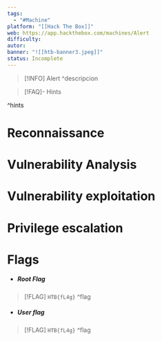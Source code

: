 ```yaml
---
tags:
  - "#Machine"
platform: "[[Hack The Box]]"
web: https://app.hackthebox.com/machines/Alert
difficulty:
autor:
banner: "![[htb-banner3.jpeg]]"
status: Incomplete
---
```

> [!INFO] Alert
^descripcion

> [!FAQ]- Hints

^hints
# Reconnaissance



# Vulnerability Analysis


# Vulnerability exploitation



# Privilege escalation



# Flags
- ##### Root Flag
> [!FLAG] `HTB{fL4g}`
^flag
- ##### User flag
> [!FLAG] `HTB{fL4g}`
^flag
